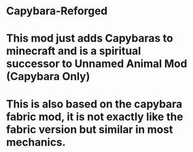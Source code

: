 # Capybara-Reforged

# This mod just adds Capybaras to minecraft and is a spiritual successor to Unnamed Animal Mod (Capybara Only)
# This is also based on the capybara fabric mod, it is not exactly like the fabric version but similar in most mechanics.
